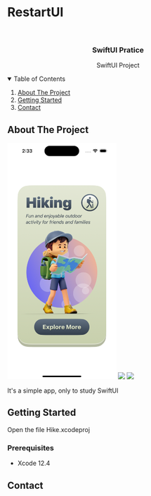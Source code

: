 # RestartUI

<!-- PROJECT LOGO -->
<br />
<p align="center">

  <h3 align="center">SwiftUI Pratice</h3>
  <p align="center">
    SwiftUI Project 
  </p>
</p>



<!-- TABLE OF CONTENTS -->
<details open="open">
  <summary>Table of Contents</summary>
  <ol>
    <li>
      <a href="#about-the-project">About The Project</a>
    </li>
    <li>
      <a href="#getting-started">Getting Started</a>
    </li>
    <li><a href="#contact">Contact</a></li>
  </ol>
</details>



<!-- ABOUT THE PROJECT -->
## About The Project
<p float="left">
  <img src="https://raw.githubusercontent.com/Dwashi2/HikeUI/main/Simulator%20Screenshot%20-%20iPhone%2015%20-%202023-10-28%20at%2014.33.32.png" width="248">
  <img src="[https://github.com/Dwashi2/swift-perfil/blob/main/2.png](https://raw.githubusercontent.com/Dwashi2/HikeUI/main/Simulator%20Screenshot%20-%20iPhone%2015%20-%202023-10-28%20at%2014.33.36.png)" width="248">
  <img src="[https://github.com/Dwashi2/swift-perfil/blob/main/3.png](https://raw.githubusercontent.com/Dwashi2/HikeUI/main/Simulator%20Screenshot%20-%20iPhone%2015%20-%202023-10-28%20at%2014.33.40.png)" width="248">
</p>
 
 


It's a simple app, only to study SwiftUI


<!-- GETTING STARTED -->
## Getting Started

Open the file Hike.xcodeproj

### Prerequisites

* Xcode 12.4

<!-- CONTACT -->
## Contact
